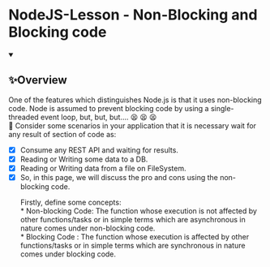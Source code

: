 # NodeJS-Lesson - Non-Blocking and Blocking code

<details open="">
  <summary><h2>✨Overview</h2></summary>
    <p dir="auto">
        One of the features which distinguishes Node.js is that it uses non-blocking code. Node is assumed to prevent blocking code by using a single-threaded event loop, but, but, but.... 😫 😫 😫
        <br>
        🧐 Consider some scenarios in your application that it is necessary wait for any result of section of code as:
        <br>

- [x] Consume any REST API and waiting for results.
        <br>
- [x] Reading or Writing some data to a DB.
        <br>
- [x] Reading or Writing data from a file on FileSystem.
        <br>
- [x] So, in this page, we will discuss the pro and cons using the non-blocking code.
    </p>
    <p dir="auto">
    Firstly, define some concepts:
    <br>
        * Non-blocking Code: The function whose execution is not affected by other functions/tasks or in simple terms which are asynchronous in nature comes under non-blocking code.
    <br>
        * Blocking Code : The function whose execution is affected by other functions/tasks or in simple terms which are synchronous in nature comes under blocking code.
    </p>
</details>